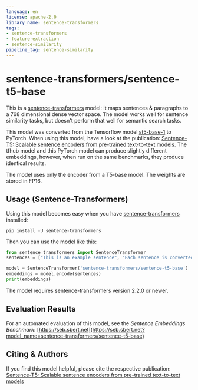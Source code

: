```yaml
---
language: en
license: apache-2.0
library_name: sentence-transformers
tags:
- sentence-transformers
- feature-extraction
- sentence-similarity
pipeline_tag: sentence-similarity
---
```


# sentence-transformers/sentence-t5-base

This is a [sentence-transformers](https://www.SBERT.net) model: It maps sentences & paragraphs to a 768 dimensional dense vector space. The model works well for sentence similarity tasks, but doesn't perform that well for semantic search tasks.

This model was converted from the Tensorflow model [st5-base-1](https://tfhub.dev/google/sentence-t5/st5-base/1) to PyTorch. When using this model, have a look at the publication: [Sentence-T5: Scalable sentence encoders from pre-trained text-to-text models](https://arxiv.org/abs/2108.08877). The tfhub model and this PyTorch model can produce slightly different embeddings, however, when run on the same benchmarks, they produce identical results.

The model uses only the encoder from a T5-base model. The weights are stored in FP16.  


## Usage (Sentence-Transformers)

Using this model becomes easy when you have [sentence-transformers](https://www.SBERT.net) installed:

```
pip install -U sentence-transformers
```

Then you can use the model like this:

```python
from sentence_transformers import SentenceTransformer
sentences = ["This is an example sentence", "Each sentence is converted"]

model = SentenceTransformer('sentence-transformers/sentence-t5-base')
embeddings = model.encode(sentences)
print(embeddings)
```

The model requires sentence-transformers version 2.2.0 or newer.

## Evaluation Results

For an automated evaluation of this model, see the *Sentence Embeddings Benchmark*: [https://seb.sbert.net](https://seb.sbert.net?model_name=sentence-transformers/sentence-t5-base)



## Citing & Authors

If you find this model helpful, please cite the respective publication:
[Sentence-T5: Scalable sentence encoders from pre-trained text-to-text models](https://arxiv.org/abs/2108.08877)
